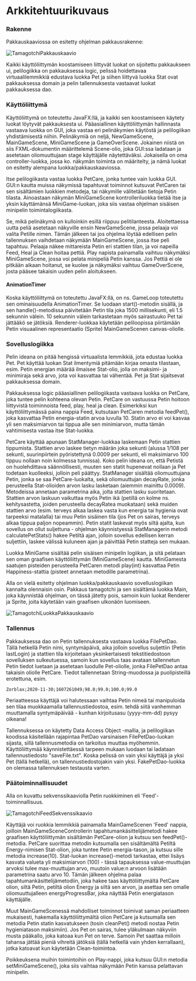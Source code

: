 # Arkkitehtuurikuvaus

### Rakenne

Pakkauskaaviossa on esitetty ohjelman pakkausrakenne:

![TamagotchiPakkauskaavio](https://user-images.githubusercontent.com/73843204/101286776-bdbcab00-37ec-11eb-94a0-7d496cb0a924.png)

Kaikki käyttöliittymän koostamiseen liittyvät luokat on sijoitettu pakkaukseen ui, pelilogiikka on pakkauksessa logic, pelissä hoidettavaa virtuaalilemmikkiä edustava luokka Pet ja siihen liittyvä luokka Stat ovat pakkauksessa domain ja pelin tallennuksesta vastaavat luokat pakkauksessa dao.

### Käyttöliittymä

Käyttöliittymä on toteutettu JavaFX:llä, ja kaikki sen koostamiseen käytety luokat löytyvät pakkauksesta ui. Pääasiallinen käyttöliittymän hallinnasta vastaava luokka on GUI, joka vastaa eri pelinäkymien käytöstä ja pelilogiikan yhdistämisestä niihin. Pelinäkymiä on neljä, NewGameScene, MainGameScene, MiniGameScene ja GameOverScene. Jokainen niistä on siis FXML-dokumentin määrittelemä Scene-olio, joka GUI:ssa ladataan ja asetetaan oliomuuttujaan stage käyttäjälle näytettäväksi. Jokaisella on oma controller-luokka, jossa ko. näkymän toiminta on määritelty, ja nämä luokat on esitetty alempana luokka/pakkauskaaviossa.

Itse pelilogiikasta vastaa luokka PetCare, jonka tuntee vain luokka GUI. GUI:n kautta muissa näkymissä tapahtuvat toiminnot kutsuvat PetCaren tai sen sisältämien luokkien metodeja, tai näkymille välitetään tietoja Petin tilasta. Ainoastaan näkymän MiniGameScene kontrolleriluokka tietää itse ja yksin käyttämänsä MiniGame-luokan, joka siis vastaa ohjelman sisäisen minipelin toimintalogiikasta.

Se, mikä pelinäkymä on kulloinkin esillä riippuu pelitilanteesta. Aloitettaessa uutta peliä asetetaan näkyville ensin NewGameScene, jossa pelaaja voi valita Petille nimen. Tämän jälkeen tai jos ohjelma löytää edellisen pelin tallennuksen vaihdetaan näkymään MainGameScene, jossa itse peli tapahtuu. Pelaaja näkee mittareista Petin eri stattien tilan, ja voi napeilla Feed, Heal ja Clean hoitaa pettiä. Play napista painamalla vaihtuu näkymäksi MiniGameScene, jossa voi pelata minipeliä Petin kanssa. Jos Pettiä ei ole pitkään aikaan hoitanut, se kuolee ja näkymäksi vaihtuu GameOverScene, josta pääsee takaisin uuden pelin aloitukseen.

#### AnimationTimer

Koska käyttöliittymä on toteutettu JavaFX:llä, on ns. GameLoop toteutettu sen ominaisuudella AnimationTimer. Se luodaan start()-metodin sisällä, ja sen handle()-metodissa päivitetään Petin tila joka 1500 millisekunti, eli 1.5 sekunnin välein. 10 sekunnin välein tarkastetaan myös sairastuuko Pet tai jättääkö se jätöksiä. Renderer-luokkaa käytetään peliloopissa piirtämään Petin visuaalinen representaatio (Sprite) MainGameScenen canvas-oliolle.

### Sovelluslogiikka

Pelin ideana on pitää hengissä virtuaalista lemmikkiä, jota edustaa luokka Pet. Pet käyttää luokan Stat ilmentymiä pitämään kirjaa omasta tilastaan, esim. Petin energian määrää ilmaisee Stat-olio, jolla on maksimi- ja minimiraja sekä arvo, jota voi kasvattaa tai vähentää. Pet ja Stat sijaitsevat pakkauksessa domain.

Pakkauksessa logic pääasiallinen pelilogiikasta vastaava luokka on PetCare, joka tuntee pelin kohteena olevan Petin. PetCare on vastuussa Petin hoitoon liittyvistä toiminnoista feed, play, heal ja clean. Esimerkiksi kun käyttöliittymässä paina nappia Feed, kutsutaan PetCaren metodia feedPet(), joka kasvattaa Petin energia-statin arvoa luvulla 10. Statin arvo ei voi kasvaa yli sen maksimiarvon tai tippua alle sen minimiarvon, mutta tämän vahtimisesta vastaa itse Stat-luokka.

PetCare käyttää apunaan StatManager-luokkaa laskemaan Petin stattien tippumista. Stattien arvo laskee tietyn määrän joka sekunti (alussa 1/108 per sekunti, suurinpiirtein pyöristettynä 0.0009 per sekunti, eli maksimiarvo 100 tippuu nollaan noin kolmessa tunnissa). Koko pelin ideana on, että Petistä on huolehdittava säännöllisesti, muuten sen statit hupenevat nollaan ja Pet todetaan kuolleeksi, jolloin peli päättyy. StatManager sisältää oliomuuttujana Petin, jonka se saa PetCare-luokalta, sekä oliomuuttujan decayRate, jonka perusteella Stat-olioiden arvon lasku lasketaan (aiemmin mainittu 0.0009). Metodeissa annetaan parametrina aika, jolta stattien lasku suoritetaan. Stattien arvon laskuun vaikuttaa myös Petin ikä (petillä on kolme ns. kehitysastetta, joiden perusteella decayRatea muokataan) sekä muiden stattien arvo (esim. terveys alkaa laskea vasta kun energia tai hygienia ovat tarpeeksi matalalla) tai muu Petin sisäinen tila (jos Pet on sairas, terveys alkaa tippua paljon nopeammin). Petin statit laskevat myös siltä ajalta, kun sovellus on ollut suljettuna - ohjelman käynnistyessä StatManagerin metodi calculatePetStats() hakee Petiltä ajan, jolloin sovellus edellisen kerran suljettiin, laskee välissä kuluneen ajan ja päivittää Petin statteja sen mukaan.

Luokka MiniGame sisältää pelin sisäisen minipelin logiikan, ja sitä pelataan sen oman graafisen käyttöliittymän (MiniGameScene) kautta. MiniGamesta saatujen pisteiden perusteella PetCaren metodi play(int) kasvattaa Petin Happiness-stattia (pisteet annetaan metodille parametrina).

Alla on vielä esitetty ohjelman luokka/pakkauskaavio sovelluslogiikan kannalta olennaisin osin. Pakkaus tamagotchi ja sen sisältämä luokka Main, joka käynnistää ohjelman, on tässä jätetty pois, samoin kuin luokat Renderer ja Sprite, joita käytetään vain graafisen ulkonäön luomiseen.

![TamagotchiLuokkaPakkauskaavio](https://user-images.githubusercontent.com/73843204/101286820-feb4bf80-37ec-11eb-88e2-0f4c37ff2c1e.png)

### Tallennus

Pakkauksessa dao on Petin tallennuksesta vastaava luokka FilePetDao. Tällä hetkellä Petin nimi, syntymäpäivä, aika jolloin sovellus suljettiin (Petin lastLogin) ja stattien tila kirjoitetaan yksinkertaisesti tekstitiedostoon sovelluksen sulkeutuessa, samoin kun sovellus taas avataan tallennetun Petin tiedot luetaan ja asetetaan luodulle Pet-oliolle, jonka FilePetDao antaa takaisin oliolle PetCare. Tiedot tallennetaan String-muodossa ja puolipisteillä erotettuna, esim. 

```
Zorblax;2020-11-30;1607261049;98.0;99.0;100.0;99.0
```

Periaatteessa käyttäjä voi halutessaan vaihtaa Petin nimeä tai manipuloida sen tilaa muokkaamalla tallennustiedostoa, esim. tehdä siitä vanhemman muuttamalla syntymäpäivää - kunhan kirjoitusasu (yyyy-mm-dd) pysyy oikeana!

Tallennuksessa on käytetty Data Access Object -mallia, ja pelilogiikan koodissa käsitellään rajapintaa PetDao varsinaisen FilePetDao-luokan sijasta, sillä tallennusmetodia on tarkoitus muuttaa myöhemmin. Käyttöliittymää käynnistettäessä tarpeen mukaan luodaan tai ladataan tallennustiedosto "saveFile.txt". Koska pelissä on vain yksi käyttäjä ja yksi Pet (tällä hetkellä), on tallennustiedostojakin vain yksi. FakePetDao-luokka on olemassa tallennuksen testausta varten.

### Päätoiminnallisuudet

Alla on kuvattu sekvenssikaaviolla Petin ruokkiminen eli 'Feed'-toiminnallisuus.

![TamagotchiFeedSekvenssikaavio](https://user-images.githubusercontent.com/73843204/100790794-a2325880-3418-11eb-8d0b-bca79e6b51e2.png)

Käyttäjä voi ruokkia lemmikkiä painamalla MainGameScenen 'Feed' nappia, joilloin MainGameSceneControllerin tapahtumankäsittelijämetodi hakee graafisen käyttöliittymän sisältämän PetCare-olion ja kutsuu sen feedPet()-metodia. PetCare suorittaa metodin kutsumalla sen sisältämältä Petiltä Energy-nimisen Stat-olion, joka tuntee Petin energia-tason, ja kutsuu sille metodia increase(10). Stat-luokan increase()-metodi tarkastaa, ettei lisäys kasvata valueta yli maksimiarvon (100) - tässä tapauksessa value-muuttujan arvoksi tulee max-muuttujan arvo, muutoin value:n arvoon lisätään parametrina saatu arvo 10. Tämän jälkeen ohjelma palaa tapahtumankäsittelijämetodiin, joka hakee taas käyttöliittymältä PetCare olion, siltä Petin, petiltä olion Energy ja siltä sen arvon, ja asettaa sen omalle oliomuuttujalleen energyProgressBar, joka näyttää Petin energiatason käyttäjälle.

Muut MainGameScenessä mahdolliset toiminnot toimivat saman periaatteen mukaisesti, hakemalla käyttöliittymältä olion PetCare ja kutsumalla sen metodia Petin statin kasvatukseen (tosin cleanPet() metodi nostaa Petin hygieniatason maksimiin). Jos Pet on sairas, tulee yläkulmaan näkyviin musta pääkallo, joka katoaa kun Pet on terve. Samoin Pet saattaa milloin tahansa jättää pieniä vihreitä jätöksiä (tällä hetkellä vain yhden kerrallaan), jotka katoavat kun käytetään Clean-toimintoa.

Poikkeuksena muihin toimintoihin on Play-nappi, joka kutsuu GUI:n metodia setMiniGameScene(), joka siis vaihtaa näkymään Petin kanssa pelattavan minipelin.


